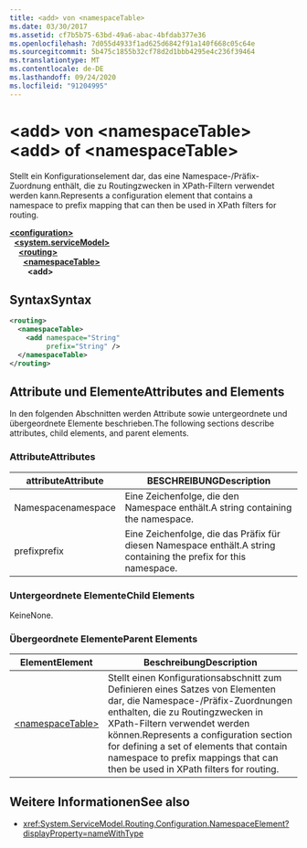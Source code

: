 ```yaml
---
title: <add> von <namespaceTable>
ms.date: 03/30/2017
ms.assetid: cf7b5b75-63bd-49a6-abac-4bfdab377e36
ms.openlocfilehash: 7d055d4933f1ad625d6842f91a140f668c05c64e
ms.sourcegitcommit: 5b475c1855b32cf78d2d1bbb4295e4c236f39464
ms.translationtype: MT
ms.contentlocale: de-DE
ms.lasthandoff: 09/24/2020
ms.locfileid: "91204995"
---
```

# <a name="add-of-namespacetable"></a><span data-ttu-id="ca756-102">\<add> von \<namespaceTable></span><span class="sxs-lookup"><span data-stu-id="ca756-102">\<add> of \<namespaceTable></span></span>

<span data-ttu-id="ca756-103">Stellt ein Konfigurationselement dar, das eine Namespace-/Präfix-Zuordnung enthält, die zu Routingzwecken in XPath-Filtern verwendet werden kann.</span><span class="sxs-lookup"><span data-stu-id="ca756-103">Represents a configuration element that contains a namespace to prefix mapping that can then be used in XPath filters for routing.</span></span>  
  
[**\<configuration>**](../configuration-element.md)\
&nbsp;&nbsp;[**\<system.serviceModel>**](system-servicemodel.md)\
&nbsp;&nbsp;&nbsp;&nbsp;[**\<routing>**](routing.md)\
&nbsp;&nbsp;&nbsp;&nbsp;&nbsp;&nbsp;[**\<namespaceTable>**](namespacetable.md)\
&nbsp;&nbsp;&nbsp;&nbsp;&nbsp;&nbsp;&nbsp;&nbsp;**\<add>**  
  
## <a name="syntax"></a><span data-ttu-id="ca756-104">Syntax</span><span class="sxs-lookup"><span data-stu-id="ca756-104">Syntax</span></span>  
  
```xml  
<routing>
  <namespaceTable>
    <add namespace="String"
         prefix="String" />
  </namespaceTable>
</routing>
```  
  
## <a name="attributes-and-elements"></a><span data-ttu-id="ca756-105">Attribute und Elemente</span><span class="sxs-lookup"><span data-stu-id="ca756-105">Attributes and Elements</span></span>  

 <span data-ttu-id="ca756-106">In den folgenden Abschnitten werden Attribute sowie untergeordnete und übergeordnete Elemente beschrieben.</span><span class="sxs-lookup"><span data-stu-id="ca756-106">The following sections describe attributes, child elements, and parent elements.</span></span>  
  
### <a name="attributes"></a><span data-ttu-id="ca756-107">Attribute</span><span class="sxs-lookup"><span data-stu-id="ca756-107">Attributes</span></span>  
  
|<span data-ttu-id="ca756-108">attribute</span><span class="sxs-lookup"><span data-stu-id="ca756-108">Attribute</span></span>|<span data-ttu-id="ca756-109">BESCHREIBUNG</span><span class="sxs-lookup"><span data-stu-id="ca756-109">Description</span></span>|  
|---------------|-----------------|  
|<span data-ttu-id="ca756-110">Namespace</span><span class="sxs-lookup"><span data-stu-id="ca756-110">namespace</span></span>|<span data-ttu-id="ca756-111">Eine Zeichenfolge, die den Namespace enthält.</span><span class="sxs-lookup"><span data-stu-id="ca756-111">A string containing the namespace.</span></span>|  
|<span data-ttu-id="ca756-112">prefix</span><span class="sxs-lookup"><span data-stu-id="ca756-112">prefix</span></span>|<span data-ttu-id="ca756-113">Eine Zeichenfolge, die das Präfix für diesen Namespace enthält.</span><span class="sxs-lookup"><span data-stu-id="ca756-113">A string containing the prefix for this namespace.</span></span>|  
  
### <a name="child-elements"></a><span data-ttu-id="ca756-114">Untergeordnete Elemente</span><span class="sxs-lookup"><span data-stu-id="ca756-114">Child Elements</span></span>  

 <span data-ttu-id="ca756-115">Keine</span><span class="sxs-lookup"><span data-stu-id="ca756-115">None.</span></span>  
  
### <a name="parent-elements"></a><span data-ttu-id="ca756-116">Übergeordnete Elemente</span><span class="sxs-lookup"><span data-stu-id="ca756-116">Parent Elements</span></span>  
  
|<span data-ttu-id="ca756-117">Element</span><span class="sxs-lookup"><span data-stu-id="ca756-117">Element</span></span>|<span data-ttu-id="ca756-118">Beschreibung</span><span class="sxs-lookup"><span data-stu-id="ca756-118">Description</span></span>|  
|-------------|-----------------|  
|[\<namespaceTable>](namespacetable.md)|<span data-ttu-id="ca756-119">Stellt einen Konfigurationsabschnitt zum Definieren eines Satzes von Elementen dar, die Namespace-/Präfix-Zuordnungen enthalten, die zu Routingzwecken in XPath-Filtern verwendet werden können.</span><span class="sxs-lookup"><span data-stu-id="ca756-119">Represents a configuration section for defining a set of elements that contain namespace to prefix mappings that can then be used in XPath filters for routing.</span></span>|  
  
## <a name="see-also"></a><span data-ttu-id="ca756-120">Weitere Informationen</span><span class="sxs-lookup"><span data-stu-id="ca756-120">See also</span></span>

- <xref:System.ServiceModel.Routing.Configuration.NamespaceElement?displayProperty=nameWithType>

